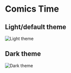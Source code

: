 # Comics Time

## Light/default theme

![Light theme](https://i.imgur.com/dG8GmoA.jpg)

## Dark theme

![Dark theme](https://i.imgur.com/BNjUwyW.jpg)

